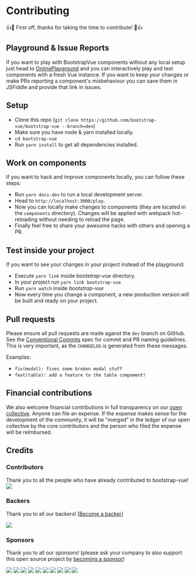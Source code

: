 # Contributing

👍🎉 First off, thanks for taking the time to contribute! 🎉👍

## Playground & Issue Reports
If you want to play with BootstrapVue components without any local setup just head to
[OnlinePlayground](https://bootstrap-vue.js.org/play) and you can interactively play and test components with a fresh Vue instance.
If you want to keep your changes or make PRs reporting a component's misbehaviour you can save them in JSFiddle and provide that link in issues.

## Setup
- Clone this repo (`git clone https://github.com/bootstrap-vue/bootstrap-vue --branch=dev`)
- Make sure you have node & yarn installed locally.
- `cd bootstrap-vue`
- Run `yarn install` to get all dependencies installed.

## Work on components
If you want to hack and improve components locally, you can follow these steps:

- Run `yarn docs-dev` to run a local development server.
- Head to `http://localhost:3000/play`.
- Now you can locally make changes to components (they are located in the `components` directory). 
  Changes will be applied with webpack hot-reloading without needing to reload the page.
- Finally feel free to share your awesome hacks with others and opening a PR.

## Test inside your project
If you want to see your changes in your project instead of the playground:

- Execute `yarn link` inside *bootstrap-vue* directory.
- In your project run `yarn link bootstrap-vue`
- Run `yarn watch` inside *bootstrap-vue*
- Now every time you change a component, a new production version will be built and ready on your project. 

## Pull requests
Please ensure all pull requests are made aganst the `dev` branch on GitHub. See
the [Conventional Commits](https://conventionalcommits.org/) spec for commit
and PR naming guidelines. This is very important, as the `CHANGELOG` is
generated from these messages.

Examples:

* `fix(modal): fixes some broken modal stuff`
* `feat(table): add a feature to the table compoment!`

## Financial contributions

We also welcome financial contributions in full transparency on our [open collective](https://opencollective.com/bootstrap-vue).
Anyone can file an expense. If the expense makes sense for the development of the community, it will be "merged" in the ledger of our open collective by the core contributors and the person who filed the expense will be reimbursed.


## Credits


### Contributors

Thank you to all the people who have already contributed to bootstrap-vue!
<a href="graphs/contributors"><img src="https://opencollective.com/bootstrap-vue/contributors.svg?width=890" /></a>


### Backers

Thank you to all our backers! [[Become a backer](https://opencollective.com/bootstrap-vue#backer)]

<a href="https://opencollective.com/bootstrap-vue#backers" target="_blank"><img src="https://opencollective.com/bootstrap-vue/backers.svg?width=890"></a>


### Sponsors

Thank you to all our sponsors! (please ask your company to also support this open source project by [becoming a sponsor](https://opencollective.com/bootstrap-vue#sponsor))

<a href="https://opencollective.com/bootstrap-vue/sponsor/0/website" target="_blank"><img src="https://opencollective.com/bootstrap-vue/sponsor/0/avatar.svg"></a>
<a href="https://opencollective.com/bootstrap-vue/sponsor/1/website" target="_blank"><img src="https://opencollective.com/bootstrap-vue/sponsor/1/avatar.svg"></a>
<a href="https://opencollective.com/bootstrap-vue/sponsor/2/website" target="_blank"><img src="https://opencollective.com/bootstrap-vue/sponsor/2/avatar.svg"></a>
<a href="https://opencollective.com/bootstrap-vue/sponsor/3/website" target="_blank"><img src="https://opencollective.com/bootstrap-vue/sponsor/3/avatar.svg"></a>
<a href="https://opencollective.com/bootstrap-vue/sponsor/4/website" target="_blank"><img src="https://opencollective.com/bootstrap-vue/sponsor/4/avatar.svg"></a>
<a href="https://opencollective.com/bootstrap-vue/sponsor/5/website" target="_blank"><img src="https://opencollective.com/bootstrap-vue/sponsor/5/avatar.svg"></a>
<a href="https://opencollective.com/bootstrap-vue/sponsor/6/website" target="_blank"><img src="https://opencollective.com/bootstrap-vue/sponsor/6/avatar.svg"></a>
<a href="https://opencollective.com/bootstrap-vue/sponsor/7/website" target="_blank"><img src="https://opencollective.com/bootstrap-vue/sponsor/7/avatar.svg"></a>
<a href="https://opencollective.com/bootstrap-vue/sponsor/8/website" target="_blank"><img src="https://opencollective.com/bootstrap-vue/sponsor/8/avatar.svg"></a>
<a href="https://opencollective.com/bootstrap-vue/sponsor/9/website" target="_blank"><img src="https://opencollective.com/bootstrap-vue/sponsor/9/avatar.svg"></a>
